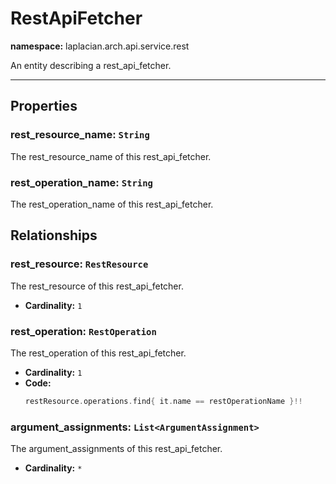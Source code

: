 

# **RestApiFetcher**
**namespace:** laplacian.arch.api.service.rest

An entity describing a rest_api_fetcher.



---

## Properties

### rest_resource_name: `String`
The rest_resource_name of this rest_api_fetcher.

### rest_operation_name: `String`
The rest_operation_name of this rest_api_fetcher.

## Relationships

### rest_resource: `RestResource`
The rest_resource of this rest_api_fetcher.
- **Cardinality:** `1`

### rest_operation: `RestOperation`
The rest_operation of this rest_api_fetcher.
- **Cardinality:** `1`
- **Code:**
  ```kotlin
  restResource.operations.find{ it.name == restOperationName }!!
  ```

### argument_assignments: `List<ArgumentAssignment>`
The argument_assignments of this rest_api_fetcher.
- **Cardinality:** `*`

